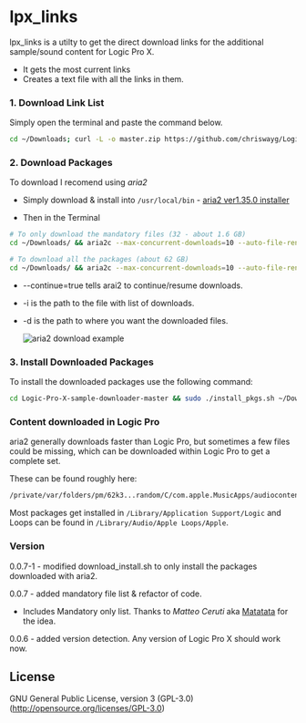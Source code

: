 
# lpx_links  
  
lpx_links is a utilty to get the direct download links for the additional sample/sound content for Logic Pro X.  
  
 - It gets the most current links  
 - Creates a text file with all the links in them.  
  
### 1. Download Link List  
  
Simply open the terminal and paste the command below.  
  
```sh  
cd ~/Downloads; curl -L -o master.zip https://github.com/chriswayg/Logic-Pro-X-sample-downloader/archive/refs/heads/master.zip ; unzip -oq master.zip ; cd Logic-Pro-X-sample-downloader-master ; ./lpx_links.rb
```  

### 2. Download Packages

To download I recomend using *aria2*   
- Simply download & install into `/usr/local/bin` - [aria2 ver1.35.0 installer](https://github.com/aria2/aria2/releases/download/release-1.35.0/aria2-1.35.0-osx-darwin.dmg)

- Then in the Terminal  
   
```sh  
# To only download the mandatory files (32 - about 1.6 GB)
cd ~/Downloads/ && aria2c --max-concurrent-downloads=10 --auto-file-renaming=false --continue=true --log=logic_download.log -i ~/Desktop/lpx_download_links/mandatory_download_links.txt --dir=logic_content

# To download all the packages (about 62 GB)
cd ~/Downloads/ && aria2c --max-concurrent-downloads=10 --auto-file-renaming=false --continue=true --log=logic_download.log -i ~/Desktop/lpx_download_links/all_download_links.txt --dir=logic_content
```

- --continue=true tells arai2 to continue/resume downloads.  
- -i is the path to the file with list of downloads.  
- -d is the path to where you want the downloaded files.   
     
  ![aria2 download example](https://github.com/davidteren/lpx_links/blob/master/images/aria2_example.png?raw=true)
  
### 3. Install Downloaded Packages
  
To install the downloaded packages use the following command:  
  
```sh  
cd Logic-Pro-X-sample-downloader-master && sudo ./install_pkgs.sh ~/Downloads/logic_content
```

### Content downloaded in Logic Pro

aria2 generally downloads faster than Logic Pro, but sometimes a few files could be missing, which can be downloaded within Logic Pro to get a complete set.

These can be found roughly here:

```sh  
/private/var/folders/pm/62k3...random/C/com.apple.MusicApps/audiocontentdownload.apple.com/lp10_ms3_content_2016
```

Most packages get installed in `/Library/Application Support/Logic` and Loops can be found in `/Library/Audio/Apple Loops/Apple`.

### Version

0.0.7-1 - modified download_install.sh to only install the packages downloaded with aria2.

0.0.7 - added mandatory file list & refactor of code.  
- Includes Mandatory only list. Thanks to _Matteo Ceruti_ aka [Matatata](https://github.com/matatata) for the idea.  
  
0.0.6 - added version detection. Any version of Logic Pro X should work now.    
   
License  
----  
  
GNU General Public License, version 3 (GPL-3.0)  
(http://opensource.org/licenses/GPL-3.0)
